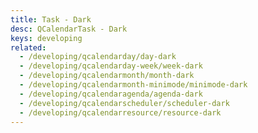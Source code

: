 ```yaml
---
title: Task - Dark
desc: QCalendarTask - Dark
keys: developing
related:
  - /developing/qcalendarday/day-dark
  - /developing/qcalendarday-week/week-dark
  - /developing/qcalendarmonth/month-dark
  - /developing/qcalendarmonth-minimode/minimode-dark
  - /developing/qcalendaragenda/agenda-dark
  - /developing/qcalendarscheduler/scheduler-dark
  - /developing/qcalendarresource/resource-dark
---
```


<example-viewer
  title="Dark"
  file="TaskDark"
  codepen-title="QCalendarTask"
/>
